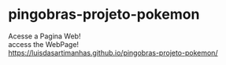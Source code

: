 # pingobras-projeto-pokemon
Acesse a Pagina Web!
<br>
access the WebPage!
<br>
https://luisdasartimanhas.github.io/pingobras-projeto-pokemon/ 
